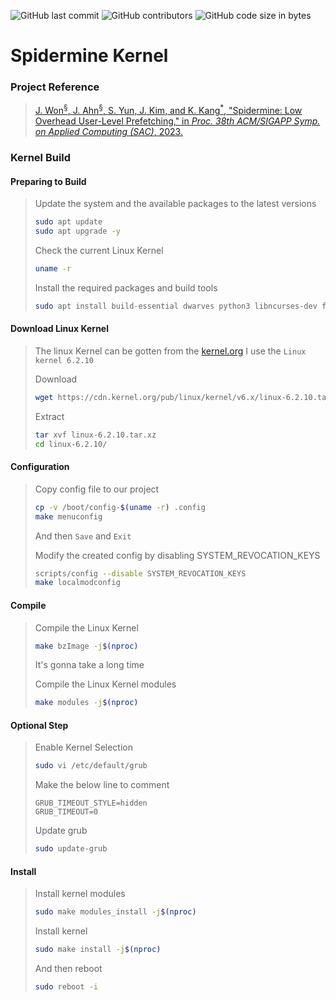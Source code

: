 ![GitHub last commit](https://img.shields.io/github/last-commit/SangwoonYun/Spidermine-kernel)
![GitHub contributors](https://img.shields.io/github/contributors/SangwoonYun/Spidermine-kernel)
![GitHub code size in bytes](https://img.shields.io/github/languages/code-size/SangwoonYun/Spidermine-kernel)

# Spidermine Kernel

### Project Reference
> [J. Won<sup>§</sup>, J. Ahn<sup>§</sup>, S. Yun, J. Kim, and K. Kang<sup>*</sup>, "Spidermine: Low Overhead User-Level Prefetching," in *Proc. 38th ACM/SIGAPP Symp. on Applied Computing (SAC)*, 2023.](https://ieeexplore.ieee.org/abstract/document/8123045 "Go IEEExplore")

### Kernel Build

#### Preparing to Build
> Update the system and the available packages to the latest versions
> ```bash
> sudo apt update
> sudo apt upgrade -y
> ```
> 
> Check the current Linux Kernel
> ```bash
> uname -r
> ```
> 
> Install the required packages and build tools
> ```bash
> sudo apt install build-essential dwarves python3 libncurses-dev flex bison libssl-dev bc libelf-dev zstd gnupg2 wget git -y
> ```

#### Download Linux Kernel
> The linux Kernel can be gotten from the [kernel.org](https://kernel.org/ "kernel.org")
> I use the `Linux kernel 6.2.10`
> 
> Download
> ```bash
> wget https://cdn.kernel.org/pub/linux/kernel/v6.x/linux-6.2.10.tar.xz
> ```
> 
> Extract
> ```bash
> tar xvf linux-6.2.10.tar.xz
> cd linux-6.2.10/
> ```

#### Configuration
> Copy config file to our project
> ```bash
> cp -v /boot/config-$(uname -r) .config
> make menuconfig
> ```
> And then `Save` and `Exit`
> 
> Modify the created config by disabling SYSTEM_REVOCATION_KEYS
> ```bash
> scripts/config --disable SYSTEM_REVOCATION_KEYS
> make localmodconfig
> ```

#### Compile
> Compile the Linux Kernel
> ```bash
> make bzImage -j$(nproc)
> ```
> It's gonna take a long time
> 
> Compile the Linux Kernel modules
> ```bash
> make modules -j$(nproc)
> ```

#### Optional Step
> Enable Kernel Selection
> ```bash
> sudo vi /etc/default/grub
> ```
> Make the below line to comment
> ```
> GRUB_TIMEOUT_STYLE=hidden
> GRUB_TIMEOUT=0
> ```
> Update grub
> ```bash
> sudo update-grub
> ```

#### Install
> Install kernel modules
> ```bash
> sudo make modules_install -j$(nproc)
> ```
> 
> Install kernel
> ```bash
> sudo make install -j$(nproc)
> ```
>
> And then reboot
> ```bash
> sudo reboot -i
> ```

